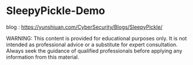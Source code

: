 # SleepyPickle-Demo

blog :  https://yunshiuan.com/CyberSecurity/Blogs/SleepyPickle/


WARNING: This content is provided for educational purposes only. It is not intended as professional advice or a substitute for expert consultation. Always seek the guidance of qualified professionals before applying any information from this material.